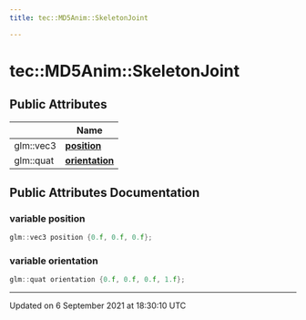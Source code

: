 ```yaml
---
title: tec::MD5Anim::SkeletonJoint

---
```


# tec::MD5Anim::SkeletonJoint





## Public Attributes

|                | Name           |
| -------------- | -------------- |
| glm::vec3 | **[position](/engine/Classes/structtec_1_1_m_d5_anim_1_1_skeleton_joint/#variable-position)**  |
| glm::quat | **[orientation](/engine/Classes/structtec_1_1_m_d5_anim_1_1_skeleton_joint/#variable-orientation)**  |

## Public Attributes Documentation

### variable position

```cpp
glm::vec3 position {0.f, 0.f, 0.f};
```


### variable orientation

```cpp
glm::quat orientation {0.f, 0.f, 0.f, 1.f};
```


-------------------------------

Updated on  6 September 2021 at 18:30:10 UTC